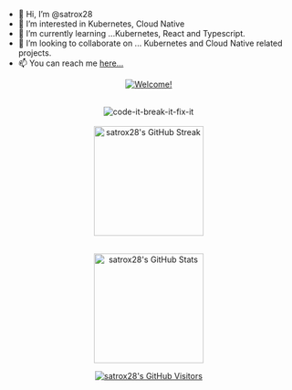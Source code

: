 - 👋 Hi, I’m @satrox28
- 👀 I’m interested in Kubernetes, Cloud Native
- 🌱 I’m currently learning ...Kubernetes, React and Typescript.
- 💞️ I’m looking to collaborate on ... Kubernetes and Cloud Native related projects.
- 📫 You can reach me <a href=https://sathishkube.com target="_blank">here...</a>


<div align="center">

[![Welcome!](https://readme-typing-svg.herokuapp.com/?lines=Hello!+👋;How+it's+going!+😚;Welcome+to+my+GitHub;This+is+my+profile+🚀&font=ubuntu&color=32a852&center=true)](https://git.io/typing-svg)

</div>

<br>
 

<div align="center">
    <img alt="code-it-break-it-fix-it" src="https://forthebadge.com/images/badges/code-it-break-it-fix-it.svg"/>
    
</div>

<br>


<div align="center">
<a href="https://git.io/streak-stats"><img alt="satrox28's GitHub Streak" src="https://github-readme-streak-stats.herokuapp.com/?user=satrox28&theme=dark" height="192px"/></a>

  <br/>
</div>

<br>

<div align="center">

<a href="https://github.com/anuraghazra/github-readme-stats"><img alt="satrox28's GitHub Stats" src="https://denvercoder1-github-readme-stats.vercel.app/api/?username=satrox28&show_icons=true&count_private=true&theme=dark&custom_title=satrox28's+GitHub+Stats" height="192px"/></a>
  <br/>
</div>


<div align="center">
    <a href="https://profile-counter.glitch.me"><img alt="satrox28's GitHub Visitors" src="https://profile-counter.glitch.me/satrox28/count.svg"/></a>
</div>
<!---
satrox28/satrox28 is a ✨ special ✨ repository because its `README.md` (this file) appears on your GitHub profile.
You can click the Preview link to take a look at your changes.
--->
